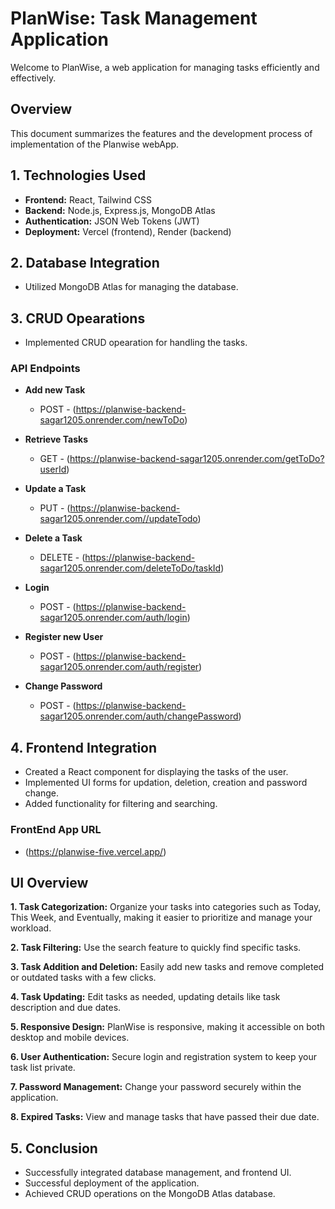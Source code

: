# PlanWise: Task Management Application
Welcome to PlanWise, a web application for managing tasks efficiently and effectively.

## Overview
This document summarizes the features and the development process of implementation of the Planwise webApp.

## 1. Technologies Used
* **Frontend:** React, Tailwind CSS
* **Backend:** Node.js, Express.js, MongoDB Atlas
* **Authentication:** JSON Web Tokens (JWT)
* **Deployment:** Vercel (frontend), Render (backend)

## 2. Database Integration
* Utilized MongoDB Atlas for managing the database.

## 3. CRUD Opearations
* Implemented CRUD opearation for handling the tasks.

### API Endpoints

* **Add new Task**
  - POST - (https://planwise-backend-sagar1205.onrender.com/newToDo)

* **Retrieve Tasks**
  - GET - (https://planwise-backend-sagar1205.onrender.com/getToDo?userId)
* **Update a Task**
  - PUT - (https://planwise-backend-sagar1205.onrender.com//updateTodo)
* **Delete a Task**
  - DELETE - (https://planwise-backend-sagar1205.onrender.com/deleteToDo/taskId)
* **Login**
  - POST - (https://planwise-backend-sagar1205.onrender.com/auth/login)
* **Register new User**
  - POST - (https://planwise-backend-sagar1205.onrender.com/auth/register)
* **Change Password**
  - POST - (https://planwise-backend-sagar1205.onrender.com/auth/changePassword)
 
## 4. Frontend Integration
* Created a React component for displaying the tasks of the user.
* Implemented UI forms for updation, deletion, creation and password change.
* Added functionality for filtering and searching.

### FrontEnd App URL
* (https://planwise-five.vercel.app/)

## UI Overview
**1. Task Categorization:** Organize your tasks into categories such as Today, This Week, and Eventually, making it easier to prioritize and manage your workload.

**2. Task Filtering:** Use the search feature to quickly find specific tasks.

**3. Task Addition and Deletion:** Easily add new tasks and remove completed or outdated tasks with a few clicks.

**4. Task Updating:** Edit tasks as needed, updating details like task description and due dates.

**5. Responsive Design:** PlanWise is responsive, making it accessible on both desktop and mobile devices.

**6. User Authentication:** Secure login and registration system to keep your task list private.

**7. Password Management:** Change your password securely within the application.

**8. Expired Tasks:** View and manage tasks that have passed their due date.

## 5. Conclusion
* Successfully integrated database management, and frontend UI.
* Successful deployment of the application.
* Achieved CRUD operations on the MongoDB Atlas database.
